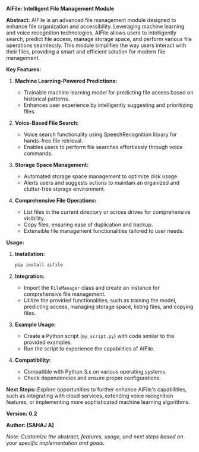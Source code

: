 **AIFile: Intelligent File Management Module**

**Abstract:**
AIFile is an advanced file management module designed to enhance file organization and accessibility. Leveraging machine learning and voice recognition technologies, AIFile allows users to intelligently search, predict file access, manage storage space, and perform various file operations seamlessly. This module simplifies the way users interact with their files, providing a smart and efficient solution for modern file management.

**Key Features:**
1. **Machine Learning-Powered Predictions:**
   - Trainable machine learning model for predicting file access based on historical patterns.
   - Enhances user experience by intelligently suggesting and prioritizing files.

2. **Voice-Based File Search:**
   - Voice search functionality using SpeechRecognition library for hands-free file retrieval.
   - Enables users to perform file searches effortlessly through voice commands.

3. **Storage Space Management:**
   - Automated storage space management to optimize disk usage.
   - Alerts users and suggests actions to maintain an organized and clutter-free storage environment.

4. **Comprehensive File Operations:**
   - List files in the current directory or across drives for comprehensive visibility.
   - Copy files, ensuring ease of duplication and backup.
   - Extensible file management functionalities tailored to user needs.

**Usage:**
1. **Installation:**
   ```bash
   pip install aifile
   ```

2. **Integration:**
   - Import the `FileManager` class and create an instance for comprehensive file management.
   - Utilize the provided functionalities, such as training the model, predicting access, managing storage space, listing files, and copying files.

3. **Example Usage:**
   - Create a Python script (`my_script.py`) with code similar to the provided examples.
   - Run the script to experience the capabilities of AIFile.

4. **Compatibility:**
   - Compatible with Python 3.x on various operating systems.
   - Check dependencies and ensure proper configurations.

**Next Steps:**
Explore opportunities to further enhance AIFile's capabilities, such as integrating with cloud services, extending voice recognition features, or implementing more sophisticated machine learning algorithms.

**Version: 0.2**

**Author: [SAHAJ A]**

*Note: Customize the abstract, features, usage, and next steps based on your specific implementation and goals.*
